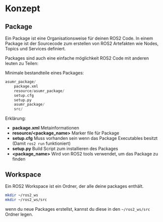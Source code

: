 # Konzept

## Package

Ein Package ist eine Organisationsweise für deinen ROS2 Code. In einem Package ist der Sourcecode zum erstellen von ROS2 Artefakten wie Nodes, Topics und Services definiert.

Packages sind auch eine einfache möglichkeit ROS2 Code mit anderen leuten zu Teilen:

Minimale bestandteile eines Packages:

```python
asumr_package/
    package.xml
    resource/asumr_package/
    setup.cfg
    setup.py
    asumr_package/
    src/
```

Erklärung:

- **package.xml** Metainformationen 
- **resource/<package_name>** Marker file für Package
- **setup.cfg** Muss vorhanden sein wenn das Package Executables besitzt (Damit `ros2 run` funktioniert)
- **setup.py** Build Script zum installieren des Packages
- **<package_name>** Wird von ROS2 tools verwendet, um das Package zu finden



## Workspace

Ein ROS2 Workspace ist ein Ordner, der alle deine packages enthält.


```bash
mkdir ~/ros2_ws
mkdir ~/ros2_ws/src
```

wenn du neue Packages erstellst, kannst du diese in den `~/ros2_ws/src` Ordner legen.
